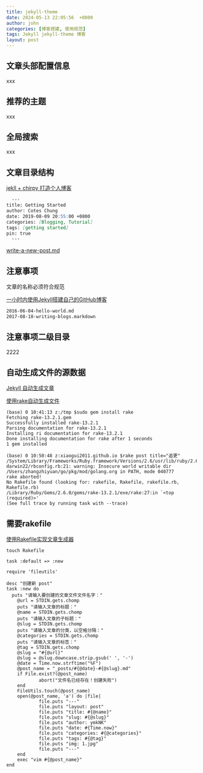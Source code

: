 ```yaml
---
title: jekyll-theme
date: 2024-05-13 22:05:56  +0800
author: john
categories: [博客搭建, 使用规范]
tags: Jekyll jekyll-theme 博客
layout: post
---
```



## 文章头部配置信息

xxx

## 推荐的主题
xxx

## 全局搜索
xxx



## 文章目录结构
[jekll + chirpy 打造个人博客](https://www.tangzhexuan.com/posts/jekyll+chirpy%E4%B8%AA%E4%BA%BA%E5%8D%9A%E5%AE%A2/)

```markdown
  ---
title: Getting Started
author: Cotes Chung
date: 2019-08-09 20:55:00 +0800
categories: [Blogging, Tutorial]
tags: [getting started]
pin: true
  ---
```

[write-a-new-post.md]()


## 注意事项

文章的名称必须符合规范

[一小时内使用Jekyll搭建自己的GitHub博客](https://abekthink.github.io/website/write-blogs-using-github-and-jekyll/)

```markdown
2016-06-04-hello-world.md
2017-08-18-writing-blogs.markdown
```


## 注意事项二级目录
2222

## 自动生成文件的源数据

[Jekyll 自动生成文章](https://blog.csdn.net/freehyan/article/details/51879554)

[使用rake自动生成文件](https://jinguoxing.github.io/jekyll/rake/2015/06/01/jekyll-github-pages/)
```shell
(base) 0 10:41:13 z:/tmp $sudo gem install rake
Fetching rake-13.2.1.gem
Successfully installed rake-13.2.1
Parsing documentation for rake-13.2.1
Installing ri documentation for rake-13.2.1
Done installing documentation for rake after 1 seconds
1 gem installed
```

```shell
(base) 0 10:50:48 z:xiaogui2011.github.io $rake post title="追更"    
/System/Library/Frameworks/Ruby.framework/Versions/2.6/usr/lib/ruby/2.6.0/universal-darwin22/rbconfig.rb:21: warning: Insecure world writable dir /Users/zhangzhiyuan/go/pkg/mod/golang.org in PATH, mode 040777
rake aborted!
No Rakefile found (looking for: rakefile, Rakefile, rakefile.rb, Rakefile.rb)
/Library/Ruby/Gems/2.6.0/gems/rake-13.2.1/exe/rake:27:in `<top (required)>'
(See full trace by running task with --trace)
```

## 需要rakefile


[使用Rakefile实现文章生成器](https://lllovol.com/p/rake/)

```shell
touch Rakefile
```

```
task :default => :new

require 'fileutils'

desc "创建新 post"
task :new do
  puts "请输入要创建的文章文件文件名字："
    @url = STDIN.gets.chomp
    puts "请输入文章的标题："
    @name = STDIN.gets.chomp
    puts "请输入文章的子标题："
    @slug = STDIN.gets.chomp
    puts "请输入文章的分类，以空格分隔："
    @categories = STDIN.gets.chomp
    puts "请输入文章的标签："
    @tag = STDIN.gets.chomp
    @slug = "#{@url}"
    @slug = @slug.downcase.strip.gsub(' ', '-')
    @date = Time.now.strftime("%F")
    @post_name = "_posts/#{@date}-#{@slug}.md"
    if File.exist?(@post_name)
            abort("文件名已经存在！创建失败")
    end
    FileUtils.touch(@post_name)
    open(@post_name, 'a') do |file|
            file.puts "---"
            file.puts "layout: post"
            file.puts "title: #{@name}"
            file.puts "slug: #{@slug}"
            file.puts "author: ymkNK"
            file.puts "date: #{Time.now}"
            file.puts "categories: #{@categories}"
            file.puts "tags: #{@tag}"
            file.puts "img: 1.jpg"
            file.puts "---"
    end
    exec "vim #{@post_name}"
end
```

